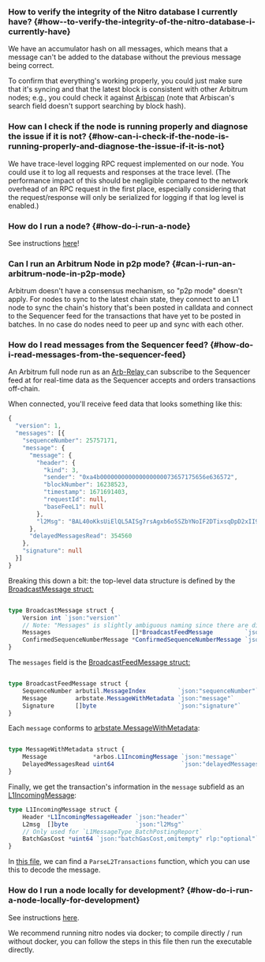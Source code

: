 ### How  to verify the integrity of the Nitro database I currently have? {#how--to-verify-the-integrity-of-the-nitro-database-i-currently-have}
<p>We have an accumulator hash on all messages, which means that a message can't be added to the database without the previous message being correct. </p>

<p>To confirm that everything's working properly, you could just make sure that it's syncing and that the latest block is consistent with other Arbitrum nodes; e.g., you could check it against <a href="https://arbiscan.io">Arbiscan</a>  (note that Arbiscan's search field doesn't support searching by block hash).</p>

<p></p>



### How can I check if the node is running properly and diagnose the issue if it is not? {#how-can-i-check-if-the-node-is-running-properly-and-diagnose-the-issue-if-it-is-not}
<p>We have trace-level logging RPC request implemented on our node. You could use it to log all requests and responses at the trace level. (The performance impact of this should be negligible compared to the network overhead of an RPC request in the first place, especially considering that the request/response will only be serialized for logging if that log level is enabled.)</p>

<p></p>



### How do I run a node? {#how-do-i-run-a-node}
<p>See instructions <a href="https://developer.arbitrum.io/node-running/running-a-node">here</a>! </p>

<p></p>



### Can I run an Arbitrum Node in p2p mode? {#can-i-run-an-arbitrum-node-in-p2p-mode}
<p>Arbitrum doesn't have a consensus mechanism, so "p2p mode" doesn't apply. For nodes to sync to the latest chain state, they connect to an L1 node to sync the chain's history that's been posted in calldata and connect to the Sequencer feed for the transactions that have yet to be posted in batches. In no case do nodes need to peer up and sync with each other.</p>



### How do I read messages from the Sequencer feed? {#how-do-i-read-messages-from-the-sequencer-feed}
<p>An Arbitrum full node run as an <a href="https://developer.offchainlabs.com/node-running/running-a-node#arb-relay">Arb-Relay </a>can subscribe to the Sequencer feed at for real-time data as the Sequencer accepts and orders transactions off-chain. </p>

<p></p>

<p>When connected, you'll receive feed data that looks something like this:</p>

```typescript
{
  "version": 1,
  "messages": [{
    "sequenceNumber": 25757171,
    "message": {
      "message": {
        "header": {
          "kind": 3,
          "sender": "0xa4b000000000000000000073657175656e636572",
          "blockNumber": 16238523,
          "timestamp": 1671691403,
          "requestId": null,
          "baseFeeL1": null
        },
        "l2Msg": "BAL40oKksUiElQL5AISg7rsAgxb6o5SZbYNoIF2DTixsqDpD2xII9GJLG4C4ZAhh6N0AAAAAAAAAAAAAAAC7EQiq1R1VYgL3/oXgvD921hYRyAAAAAAAAAAAAAAAAAAAAAAAAAAAAAAAAAAAAAAAAAABAAAAAAAAAAAAAAAAAAAAAAAAAAAAAAAAAAAAAAAAAArAAaAkebuEnSAUvrWVBGTxA7W+ZMNn5uyLlbOH7Nrs0bYOv6AOxQPqAo2UB0Z7vqlugjn+BUl0drDcWejBfDiPEC6jQA=="
      },
      "delayedMessagesRead": 354560
    },
    "signature": null
  }]
}
```
<p></p>

<p>Breaking this down a bit: the top-level data structure is defined by the<a href="https://github.com/OffchainLabs/nitro/blob/9b1e622102fa2bebfd7dffd327be19f8881f1467/broadcaster/broadcaster.go#L42"> BroadcastMessage struct:</a></p>

```typescript

type BroadcastMessage struct {
	Version int `json:"version"`
	// Note: "Messages" is slightly ambiguous naming since there are different types of messages
	Messages                       []*BroadcastFeedMessage         `json:"messages,omitempty"`
	ConfirmedSequenceNumberMessage *ConfirmedSequenceNumberMessage `json:"confirmedSequenceNumberMessage,omitempty"`
}
```
<p></p>

<p>The <code>messages</code> field is the <a href="https://github.com/OffchainLabs/nitro/blob/9b1e622102fa2bebfd7dffd327be19f8881f1467/broadcaster/broadcaster.go#L49">BroadcastFeedMessage struct:</a></p>

```typescript

type BroadcastFeedMessage struct {
	SequenceNumber arbutil.MessageIndex         `json:"sequenceNumber"`
	Message        arbstate.MessageWithMetadata `json:"message"`
	Signature      []byte                       `json:"signature"`
}
```
<p>Each <code>message</code> conforms to <a href="https://github.com/OffchainLabs/nitro/blob/a05f768d774f60468a58a6a94fcc1be18e4d8fae/arbstate/inbox.go#L42">arbstate.MessageWithMetadata</a>:</p>

```typescript

type MessageWithMetadata struct {
	Message             *arbos.L1IncomingMessage `json:"message"`
	DelayedMessagesRead uint64                   `json:"delayedMessagesRead"`
}
```
<p>Finally, we get the transaction's information in the <code>message</code> subfield as an<a href="https://github.com/OffchainLabs/nitro/blob/9b1e622102fa2bebfd7dffd327be19f8881f1467/arbos/incomingmessage.go#L61"> L1IncomingMessage</a>:</p>

```typescript
type L1IncomingMessage struct {
	Header *L1IncomingMessageHeader `json:"header"`
	L2msg  []byte                   `json:"l2Msg"`
	// Only used for `L1MessageType_BatchPostingReport`
	BatchGasCost *uint64 `json:"batchGasCost,omitempty" rlp:"optional"`
}
```
<p>In <a href="https://github.com/OffchainLabs/nitro/blob/9b1e622102fa2bebfd7dffd327be19f8881f1467/arbos/incomingmessage.go#L227">this file</a>, we can find a <code>ParseL2Transactions</code> function, which you can use this to decode the message.</p>

<p></p>

<p></p>

<p></p>

<p></p>



### How do I run a node locally for development? {#how-do-i-run-a-node-locally-for-development}
<p>See instructions <a href="https://developer.arbitrum.io/node-running/local-dev-node">here</a>.</p>

<p>We recommend running nitro nodes via docker; to compile directly / run without docker, you can follow the steps in this file then run the executable directly.</p>

<p></p>

<p></p>




